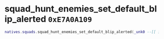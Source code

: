# squad_hunt_enemies_set_default_blip_alerted `0xE7A0A109`

```lua
natives.squads.squad_hunt_enemies_set_default_blip_alerted(_unk0 --[[ integer ]])
```